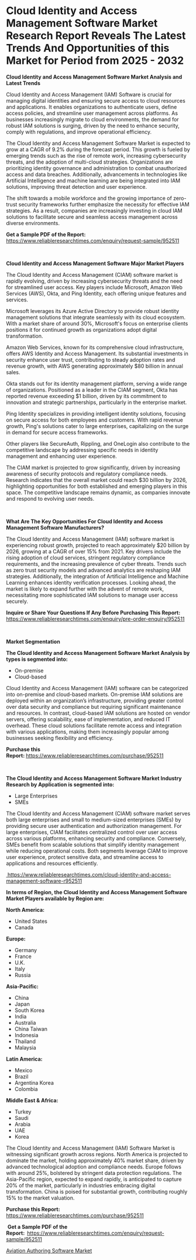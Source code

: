 <p><h1>Cloud Identity and Access Management Software Market Research Report Reveals The Latest Trends And Opportunities of this Market for Period from 2025 - 2032</h1></p><p><strong>Cloud Identity and Access Management Software Market Analysis and Latest Trends</strong></p>
<p><p>Cloud Identity and Access Management (IAM) Software is crucial for managing digital identities and ensuring secure access to cloud resources and applications. It enables organizations to authenticate users, define access policies, and streamline user management across platforms. As businesses increasingly migrate to cloud environments, the demand for robust IAM solutions is surging, driven by the need to enhance security, comply with regulations, and improve operational efficiency.</p><p>The Cloud Identity and Access Management Software Market is expected to grow at a CAGR of 9.2% during the forecast period. This growth is fueled by emerging trends such as the rise of remote work, increasing cybersecurity threats, and the adoption of multi-cloud strategies. Organizations are prioritizing identity governance and administration to combat unauthorized access and data breaches. Additionally, advancements in technologies like Artificial Intelligence and machine learning are being integrated into IAM solutions, improving threat detection and user experience.</p><p>The shift towards a mobile workforce and the growing importance of zero-trust security frameworks further emphasize the necessity for effective IAM strategies. As a result, companies are increasingly investing in cloud IAM solutions to facilitate secure and seamless access management across diverse environments.</p></p>
<p><strong>Get a Sample PDF of the Report:&nbsp;</strong> <a href="https://www.reliableresearchtimes.com/enquiry/request-sample/952511?utm_campaign=2997&utm_medium=2&utm_source=Github&utm_content=ia&utm_term=07032025&utm_id=cloud-identity-and-access-management-software">https://www.reliableresearchtimes.com/enquiry/request-sample/952511</a></p>
<p>&nbsp;</p>
<p><strong>Cloud Identity and Access Management Software Major Market Players</strong></p>
<p><p>The Cloud Identity and Access Management (CIAM) software market is rapidly evolving, driven by increasing cybersecurity threats and the need for streamlined user access. Key players include Microsoft, Amazon Web Services (AWS), Okta, and Ping Identity, each offering unique features and services. </p><p>Microsoft leverages its Azure Active Directory to provide robust identity management solutions that integrate seamlessly with its cloud ecosystem. With a market share of around 30%, Microsoft's focus on enterprise clients positions it for continued growth as organizations adopt digital transformation.</p><p>Amazon Web Services, known for its comprehensive cloud infrastructure, offers AWS Identity and Access Management. Its substantial investments in security enhance user trust, contributing to steady adoption rates and revenue growth, with AWS generating approximately $80 billion in annual sales.</p><p>Okta stands out for its identity management platform, serving a wide range of organizations. Positioned as a leader in the CIAM segment, Okta has reported revenue exceeding $1 billion, driven by its commitment to innovation and strategic partnerships, particularly in the enterprise market.</p><p>Ping Identity specializes in providing intelligent identity solutions, focusing on secure access for both employees and customers. With rapid revenue growth, Ping's solutions cater to large enterprises, capitalizing on the surge in demand for secure access frameworks.</p><p>Other players like SecureAuth, Rippling, and OneLogin also contribute to the competitive landscape by addressing specific needs in identity management and enhancing user experience.</p><p>The CIAM market is projected to grow significantly, driven by increasing awareness of security protocols and regulatory compliance needs. Research indicates that the overall market could reach $30 billion by 2026, highlighting opportunities for both established and emerging players in this space. The competitive landscape remains dynamic, as companies innovate and respond to evolving user needs.</p></p>
<p>&nbsp;</p>
<p><strong>What Are The Key Opportunities For Cloud Identity and Access Management Software Manufacturers?</strong></p>
<p><p>The Cloud Identity and Access Management (IAM) software market is experiencing robust growth, projected to reach approximately $20 billion by 2026, growing at a CAGR of over 15% from 2021. Key drivers include the rising adoption of cloud services, stringent regulatory compliance requirements, and the increasing prevalence of cyber threats. Trends such as zero trust security models and advanced analytics are reshaping IAM strategies. Additionally, the integration of Artificial Intelligence and Machine Learning enhances identity verification processes. Looking ahead, the market is likely to expand further with the advent of remote work, necessitating more sophisticated IAM solutions to manage user access securely.</p></p>
<p><strong>Inquire or Share Your Questions If Any Before Purchasing This Report:</strong> <a href="https://www.reliableresearchtimes.com/enquiry/pre-order-enquiry/952511?utm_campaign=2997&utm_medium=2&utm_source=Github&utm_content=ia&utm_term=07032025&utm_id=cloud-identity-and-access-management-software">https://www.reliableresearchtimes.com/enquiry/pre-order-enquiry/952511</a></p>
<p>&nbsp;</p>
<p><strong>Market Segmentation</strong></p>
<p><strong>The Cloud Identity and Access Management Software Market Analysis by types is segmented into:</strong></p>
<p><ul><li>On-premise</li><li>Cloud-based</li></ul></p>
<p><p>Cloud Identity and Access Management (IAM) software can be categorized into on-premise and cloud-based markets. On-premise IAM solutions are deployed within an organization’s infrastructure, providing greater control over data security and compliance but requiring significant maintenance and resources. In contrast, cloud-based IAM solutions are hosted on vendor servers, offering scalability, ease of implementation, and reduced IT overhead. These cloud solutions facilitate remote access and integration with various applications, making them increasingly popular among businesses seeking flexibility and efficiency.</p></p>
<p><strong>Purchase this Report:&nbsp;</strong><a href="https://www.reliableresearchtimes.com/purchase/952511?utm_campaign=2997&utm_medium=2&utm_source=Github&utm_content=ia&utm_term=07032025&utm_id=cloud-identity-and-access-management-software">https://www.reliableresearchtimes.com/purchase/952511</a></p>
<p>&nbsp;</p>
<p><strong>The Cloud Identity and Access Management Software Market Industry Research by Application is segmented into:</strong></p>
<p><ul><li>Large Enterprises</li><li>SMEs</li></ul></p>
<p><p>The Cloud Identity and Access Management (CIAM) software market serves both large enterprises and small to medium-sized enterprises (SMEs) by providing secure user authentication and authorization management. For large enterprises, CIAM facilitates centralized control over user access across various platforms, enhancing security and compliance. Conversely, SMEs benefit from scalable solutions that simplify identity management while reducing operational costs. Both segments leverage CIAM to improve user experience, protect sensitive data, and streamline access to applications and resources efficiently.</p></p>
<p><a href="https://www.reliableresearchtimes.com/cloud-identity-and-access-management-software-r952511?utm_campaign=2997&utm_medium=2&utm_source=Github&utm_content=ia&utm_term=07032025&utm_id=cloud-identity-and-access-management-software">&nbsp;https://www.reliableresearchtimes.com/cloud-identity-and-access-management-software-r952511</a></p>
<p><strong>In terms of Region, the Cloud Identity and Access Management Software Market Players available by Region are:</strong></p>
<p>
    <p> <strong> North America: </strong>
        <ul>
            <li>United States</li>
            <li>Canada</li>
        </ul>
        </p> 
    <p> <strong> Europe: </strong>
        <ul>
            <li>Germany</li>
            <li>France</li>
            <li>U.K.</li>
            <li>Italy</li>
            <li>Russia</li>
        </ul>
        </p> 
    <p> <strong> Asia-Pacific: </strong>
        <ul>
            <li>China</li>
            <li>Japan</li>
            <li>South Korea</li>
            <li>India</li>
            <li>Australia</li>
            <li>China Taiwan</li>
            <li>Indonesia</li>
            <li>Thailand</li>
            <li>Malaysia</li>
        </ul>
        </p> 
    <p> <strong> Latin America: </strong>
        <ul>
            <li>Mexico</li>
            <li>Brazil</li>
            <li>Argentina Korea</li>
            <li>Colombia</li>
        </ul>
        </p> 
    <p> <strong> Middle East & Africa: </strong>
        <ul>
            <li>Turkey</li>
            <li>Saudi</li>
            <li>Arabia</li>
            <li>UAE</li>
            <li>Korea</li>
        </ul>
    </p>
    </p>
<p><p>The Cloud Identity and Access Management (IAM) Software Market is witnessing significant growth across regions. North America is projected to dominate the market, holding approximately 40% market share, driven by advanced technological adoption and compliance needs. Europe follows with around 25%, bolstered by stringent data protection regulations. The Asia-Pacific region, expected to expand rapidly, is anticipated to capture 20% of the market, particularly in industries embracing digital transformation. China is poised for substantial growth, contributing roughly 15% to the market valuation.</p></p>
<p><strong>Purchase this Report: </strong><a href="https://www.reliableresearchtimes.com/purchase/952511?utm_campaign=2997&utm_medium=2&utm_source=Github&utm_content=ia&utm_term=07032025&utm_id=cloud-identity-and-access-management-software">https://www.reliableresearchtimes.com/purchase/952511</a></p>
<p>&nbsp;<strong>Get a Sample PDF of the Report:&nbsp;&nbsp;</strong><a href="https://www.reliableresearchtimes.com/enquiry/request-sample/952511?utm_campaign=2997&utm_medium=2&utm_source=Github&utm_content=ia&utm_term=07032025&utm_id=cloud-identity-and-access-management-software">https://www.reliableresearchtimes.com/enquiry/request-sample/952511</a></p>
<p><strong></strong></p>
<p><p><a href="https://github.com/carendesrochers299/Market-Research-Report-List-1/blob/main/aviation-authoring-software-market.md?utm_campaign=2997&utm_medium=2&utm_source=Github&utm_content=ia&utm_term=07032025&utm_id=cloud-identity-and-access-management-software">Aviation Authoring Software Market</a></p></p>
